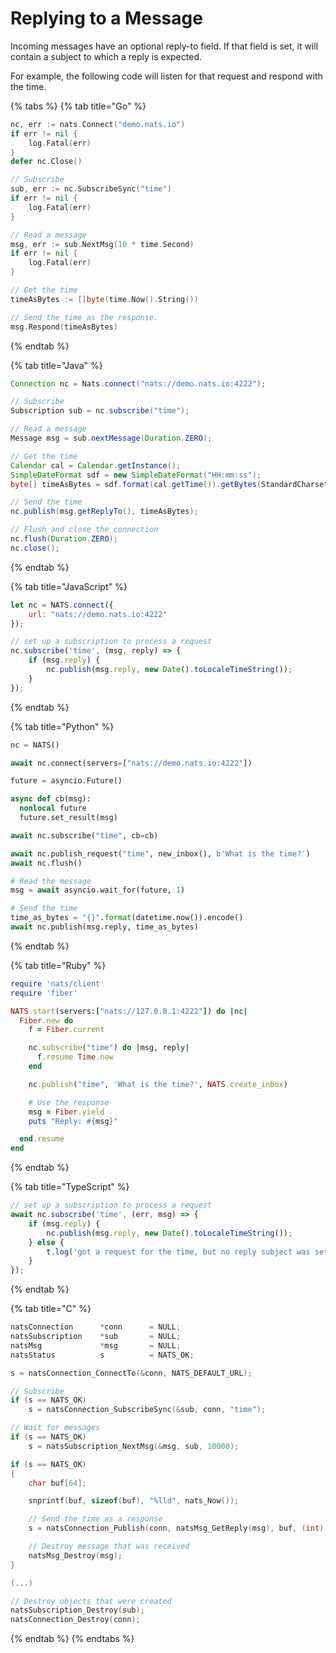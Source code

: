 # Replying to a Message

Incoming messages have an optional reply-to field. If that field is set, it will contain a subject to which a reply is expected.

For example, the following code will listen for that request and respond with the time.

{% tabs %}
{% tab title="Go" %}
```go
nc, err := nats.Connect("demo.nats.io")
if err != nil {
    log.Fatal(err)
}
defer nc.Close()

// Subscribe
sub, err := nc.SubscribeSync("time")
if err != nil {
    log.Fatal(err)
}

// Read a message
msg, err := sub.NextMsg(10 * time.Second)
if err != nil {
    log.Fatal(err)
}

// Get the time
timeAsBytes := []byte(time.Now().String())

// Send the time as the response.
msg.Respond(timeAsBytes)
```
{% endtab %}

{% tab title="Java" %}
```java
Connection nc = Nats.connect("nats://demo.nats.io:4222");

// Subscribe
Subscription sub = nc.subscribe("time");

// Read a message
Message msg = sub.nextMessage(Duration.ZERO);

// Get the time
Calendar cal = Calendar.getInstance();
SimpleDateFormat sdf = new SimpleDateFormat("HH:mm:ss");
byte[] timeAsBytes = sdf.format(cal.getTime()).getBytes(StandardCharsets.UTF_8);

// Send the time
nc.publish(msg.getReplyTo(), timeAsBytes);

// Flush and close the connection
nc.flush(Duration.ZERO);
nc.close();
```
{% endtab %}

{% tab title="JavaScript" %}
```javascript
let nc = NATS.connect({
    url: "nats://demo.nats.io:4222"
});

// set up a subscription to process a request
nc.subscribe('time', (msg, reply) => {
    if (msg.reply) {
        nc.publish(msg.reply, new Date().toLocaleTimeString());
    }
});
```
{% endtab %}

{% tab title="Python" %}
```python
nc = NATS()

await nc.connect(servers=["nats://demo.nats.io:4222"])

future = asyncio.Future()

async def cb(msg):
  nonlocal future
  future.set_result(msg)

await nc.subscribe("time", cb=cb)

await nc.publish_request("time", new_inbox(), b'What is the time?')
await nc.flush()

# Read the message
msg = await asyncio.wait_for(future, 1)

# Send the time
time_as_bytes = "{}".format(datetime.now()).encode()
await nc.publish(msg.reply, time_as_bytes)
```
{% endtab %}

{% tab title="Ruby" %}
```ruby
require 'nats/client'
require 'fiber'

NATS.start(servers:["nats://127.0.0.1:4222"]) do |nc|
  Fiber.new do
    f = Fiber.current

    nc.subscribe("time") do |msg, reply|
      f.resume Time.now
    end

    nc.publish("time", 'What is the time?', NATS.create_inbox)

    # Use the response
    msg = Fiber.yield
    puts "Reply: #{msg}"

  end.resume
end
```
{% endtab %}

{% tab title="TypeScript" %}
```typescript
// set up a subscription to process a request
await nc.subscribe('time', (err, msg) => {
    if (msg.reply) {
        nc.publish(msg.reply, new Date().toLocaleTimeString());
    } else {
        t.log('got a request for the time, but no reply subject was set.');
    }
});
```
{% endtab %}

{% tab title="C" %}
```c
natsConnection      *conn      = NULL;
natsSubscription    *sub       = NULL;
natsMsg             *msg       = NULL;
natsStatus          s          = NATS_OK;

s = natsConnection_ConnectTo(&conn, NATS_DEFAULT_URL);

// Subscribe
if (s == NATS_OK)
    s = natsConnection_SubscribeSync(&sub, conn, "time");

// Wait for messages
if (s == NATS_OK)
    s = natsSubscription_NextMsg(&msg, sub, 10000);

if (s == NATS_OK)
{
    char buf[64];

    snprintf(buf, sizeof(buf), "%lld", nats_Now());

    // Send the time as a response
    s = natsConnection_Publish(conn, natsMsg_GetReply(msg), buf, (int) strlen(buf));

    // Destroy message that was received
    natsMsg_Destroy(msg);
}

(...)

// Destroy objects that were created
natsSubscription_Destroy(sub);
natsConnection_Destroy(conn);
```
{% endtab %}
{% endtabs %}

